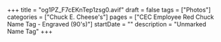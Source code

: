 +++
title = "og1PZ_F7cEKnTep1zsg0.avif"
draft = false
tags = ["Photos"]
categories = ["Chuck E. Cheese's"]
pages = ["CEC Employee Red Chuck Name Tag - Engraved (90's)"]
startDate = ""
description = "Unmarked Name Tag"
+++
